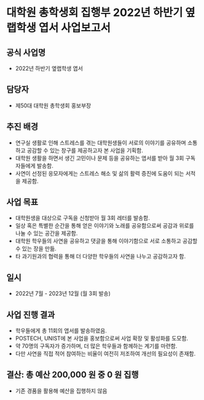 
대학원 총학생회 집행부 2022년 하반기 옆랩학생 엽서 사업보고서
===

## 공식 사업명
- 2022년 하반기 옆랩학생 엽서

## 담당자
- 제50대 대학원 총학생회 홍보부장

## 추진 배경
- 연구실 생활로 인해 스트레스를 겪는 대학원생들이 서로의 이야기를 공유하며 소통하고 공감할 수 있는 창구를 제공하고자 본 사업을 기획함.
- 대학원 생활을 하면서 생긴 고민이나 문제 등을 공유하는 엽서를 받아 월 3회 구독자들에게 발송함.
- 사연이 선정된 응모자에게는 스트레스 해소 및 삶의 활력 증진에 도움이 되는 서적을 제공함.

## 사업 목표
- 대학원생을 대상으로 구독을 신청받아 월 3회 레터를 발송함.
- 일상 혹은 특별한 순간을 통해 얻은 이야기와 노래를 공유함으로써 공감과 위로를 나눌 수 있는 공간을 제공함.
- 대학원 학우들의 사연을 공유하고 댓글을 통해 이야기함으로 서로 소통하고 공감할 수 있는 장을 만듦.
- 타 과기원과의 협력을 통해 더 다양한 학우들의 사연을 나누고 공감하고자 함.

## 일시
- 2022년 7월 - 2023년 12월 (월 3회 발송)

## 사업 진행 결과
- 학우들에게 총 11회의 엽서를 발송하였음.
- POSTECH, UNIST에 본 사업을 홍보함으로써 사업 확장 및 활성화를 도모함.
- 약 70명의 구독자가 증가하며, 더 많은 학우들과 함께하는 계기를 마련함.
- 다만 사연을 직접 적어 참여하는 비율이 여전히 저조하여 개선의 필요성이 존재함.
 
## 결산: 총 예산 200,000 원 중 0 원 집행
- 기존 경품을 활용해 예산을 집행하지 않음
